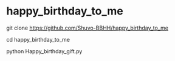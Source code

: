 # happy_birthday_to_me

git clone https://github.com/Shuvo-BBHH/happy_birthday_to_me

cd happy_birthday_to_me

python Happy_birthday_gift.py
